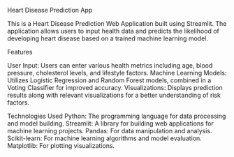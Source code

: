 Heart Disease Prediction App


This is a Heart Disease Prediction Web Application built using Streamlit. The application allows users to input health data and predicts the likelihood of developing heart disease based on a trained machine learning model.

Features

User Input: Users can enter various health metrics including age, blood pressure, cholesterol levels, and lifestyle factors.
Machine Learning Models: Utilizes Logistic Regression and Random Forest models, combined in a Voting Classifier for improved accuracy.
Visualizations: Displays prediction results along with relevant visualizations for a better understanding of risk factors.


Technologies Used
Python: The programming language for data processing and model building.
Streamlit: A library for building web applications for machine learning projects.
Pandas: For data manipulation and analysis.
Scikit-learn: For machine learning algorithms and model evaluation.
Matplotlib: For plotting visualizations.
